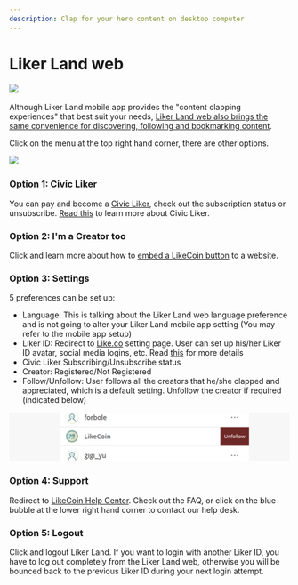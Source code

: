 ```yaml
---
description: Clap for your hero content on desktop computer
---
```


# Liker Land web

![](https://gblobscdn.gitbook.com/assets%2F-LL4mdaVjNgL6A1--PV0%2F-MDJjdmH4gPPkYdgO50G%2F-MDJkJVTIRInATRDjMh_%2FLiker%20Land%20Web%201.png?alt=media&token=6ed3d2b6-fe63-4a88-a796-f87d157c340d)

Although Liker Land mobile app provides the "content clapping experiences" that best suit your needs, [Liker Land web also brings the same convenience for discovering, following and bookmarking content](https://liker.land/). 

Click on the menu at the top right hand corner, there are other options.

![](https://gblobscdn.gitbook.com/assets%2F-LL4mdaVjNgL6A1--PV0%2F-MDJjdmH4gPPkYdgO50G%2F-MDJkMQN_N9l6TOGbQY9%2FLiker%20Land%20Web%202.png?alt=media&token=26a63b5c-8744-4046-ac1d-e1322809a268)

### **Option 1: Civic Liker**

You can pay and become a [Civic Liker](https://liker.land/civic), check out the subscription status or unsubscribe. [Read this](https://docs.like.co/user-guide/civic-liker) to learn more about Civic Liker.

### **Option 2: I'm a Creator too**

Click and learn more about how to [embed a LikeCoin button](https://liker.land/creators) to a website.

### **Option 3: Settings**

5 preferences can be set up:

* Language: This is talking about the Liker Land web language preference and is not going to alter your Liker Land mobile app setting \(You may refer to the mobile app setup\)
* Liker ID: Redirect to [Like.co](https://like.co/in/settings) setting page. User can set up his/her Liker ID avatar, social media logins, etc. Read [this](https://docs.like.co/user-guide/liker-id) for more details
* Civic Liker Subscribing/Unsubscribe status
* Creator: Registered/Not Registered
* Follow/Unfollow: User follows all the creators that he/she clapped and appreciated, which is a default setting. Unfollow the creator if required \(indicated below\) 

![](../../.gitbook/assets/liker-land-web-3-en.png)

### **Option 4: Support**

Redirect to [LikeCoin Help Center](https://docs.like.co/). Check out the FAQ, or click on the blue bubble at the lower right hand corner to contact our help desk.

### **Option 5: Logout**

Click and logout Liker Land. If you want to login with another Liker ID, you have to log out completely from the Liker Land web, otherwise you will be bounced back to the previous Liker ID during your next login attempt.

